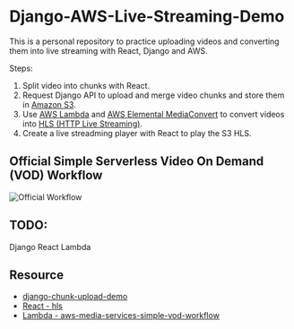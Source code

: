 # Django-AWS-Live-Streaming-Demo 

This is a personal repository to practice uploading videos and converting them into live streaming with React, Django and AWS.

Steps:
1. Split video into chunks with React.
2. Request Django API to upload and merge video chunks and store them in [Amazon S3](https://aws.amazon.com/s3/).
3. Use [AWS Lambda](https://aws.amazon.com/lambda/) and [AWS Elemental MediaConvert](https://aws.amazon.com/mediaconvert/) to convert videos into [HLS (HTTP Live Streaming)](https://en.wikipedia.org/wiki/HTTP_Live_Streaming). 
4. Create a live streadming player with React to play the S3 HLS.

## Official Simple Serverless Video On Demand (VOD) Workflow
![Official Workflow](https://d2908q01vomqb2.cloudfront.net/5b384ce32d8cdef02bc3a139d4cac0a22bb029e8/2018/09/08/arch-3-1.jpg)


## TODO:
Django
React
Lambda

## Resource
- [django-chunk-upload-demo](https://github.com/jerinpetergeorge/django-chunk-upload-demo)
- [React - hls](https://github.com/mingxinstar/react-hls#readme)
- [Lambda - aws-media-services-simple-vod-workflow](https://github.com/aws-samples/aws-media-services-simple-vod-workflow)
